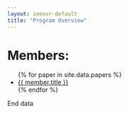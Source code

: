 ```yaml
---
layout: ieeevr-default
title: "Program Overview"
---
```


<h1>Members:</h1>

<ul>
{% for paper in site.data.papers %}
  <li>
    <a href="">{{ member.title }}
    </a>
  </li>
{% endfor %}
</ul>



<p>End data</p>
